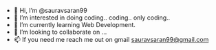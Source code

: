 - 👋 Hi, I’m @sauravsaran99
- 👀 I’m interested in doing coding.. coding.. only coding..
- 🌱 I’m currently learning Web Development.
- 💞️ I’m looking to collaborate on ...
- 📫 If you need me reach me out on gmail sauravsaran99@gmail.com

<!---
sauravsaran99/sauravsaran99 is a ✨ special ✨ repository because its `README.md` (this file) appears on your GitHub profile.
You can click the Preview link to take a look at your changes.
--->
